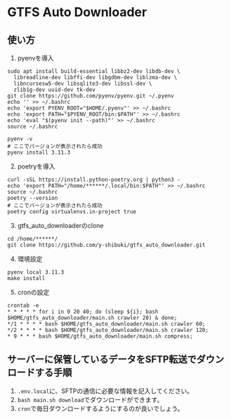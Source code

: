 # GTFS Auto Downloader
## 使い方
1. pyenvを導入
```
sudo apt install build-essential libbz2-dev libdb-dev \
  libreadline-dev libffi-dev libgdbm-dev liblzma-dev \
  libncursesw5-dev libsqlite3-dev libssl-dev \
  zlib1g-dev uuid-dev tk-dev
git clone https://github.com/pyenv/pyenv.git ~/.pyenv
echo '' >> ~/.bashrc
echo 'export PYENV_ROOT="$HOME/.pyenv"' >> ~/.bashrc
echo 'export PATH="$PYENV_ROOT/bin:$PATH"' >> ~/.bashrc
echo 'eval "$(pyenv init --path)"' >> ~/.bashrc
source ~/.bashrc

pyenv -v
# ここでバージョンが表示されたら成功
pyenv install 3.11.3
```
2. poetryを導入
```
curl -sSL https://install.python-poetry.org | python3 -
echo 'export PATH="/home/******/.local/bin:$PATH"' >> ~/.bashrc
source ~/.bashrc
poetry --version
# ここでバージョンが表示されたら成功
poetry config virtualenvs.in-project true
```
3. gtfs_auto_downloaderのclone
```
cd /home/******/
git clone https://github.com/y-shibuki/gtfs_auto_downloader.git
```
4. 環境設定
```
pyenv local 3.11.3
make install
```
5. cronの設定
```
crontab -e
* * * * * for i in 0 20 40; do (sleep ${i}; bash $HOME/gtfs_auto_downloader/main.sh crawler 20) & done;
*/1 * * * * bash $HOME/gtfs_auto_downloader/main.sh crawler 60;
*/2 * * * * bash $HOME/gtfs_auto_downloader/main.sh crawler 120;
* 9 * * * bash $HOME/gtfs_auto_downloader/main.sh compress;
```
## サーバーに保管しているデータをSFTP転送でダウンロードする手順
1. ```.env.local```に、SFTPの通信に必要な情報を記入してください。  
2. ```bash main.sh download```でダウンロードができます。
3. ```cron```で毎日ダウンロードするようにするのが良いでしょう。